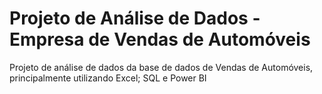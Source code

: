 # Projeto de Análise de Dados - Empresa de Vendas de Automóveis
Projeto de análise de dados da base de dados de Vendas de Automóveis, principalmente utilizando Excel; SQL e Power BI
